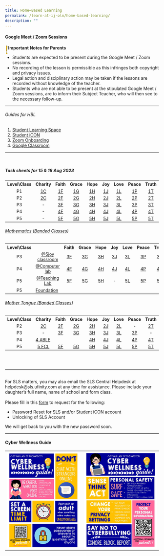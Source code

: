 ```yaml
---
title: Home–Based Learning
permalink: /learn-at-ij-oln/home-based-learning/
description: ""
---
```

<h4><strong>Google Meet / Zoom Sessions</strong></h4>
<img style="width: 2%;" src="/images/emark.gif" align="left">
<p><strong>Important Notes for Parents</strong></p>
<ul>
<li>Students are expected to be present during the Google Meet / Zoom sessions. </li>
<li>No recording of the lesson is permissible as this infringes both copyright and privacy issues. </li>
<li>Legal action and disciplinary action may be taken if the lessons are recorded without knowledge of the teacher. </li>
<li>Students who are not able to be present at the stipulated Google Meet / Zoom sessions, are to inform their Subject Teacher, who will then see to the necessary follow-up.</li>
</ul>
<hr>
<h6>Guides for HBL</h6>
<ol>
<li><a href="/files/Guides/STUDENT LEARNING SPACE.pdf" target="_blank" rel="noopener">Student Learning Space</a></li>
<li><a href="/files/Guides/STUDENT ICON.pdf" target="_blank" rel="noopener">Student iCON</a></li>
<li><a href="/files/Guides/ZOOM ONBOARDING GUIDE.pdf" target="_blank" rel="noopener">Zoom Onboarding</a></li>
	<li><a href="/files/Guides/GOOGLE CLASSROOM.pdf" target="_blank" rel="noopener">Google Classroom</a></li>
</ol>
<hr><br>
<h5>Task sheets for 15 &amp; 16 Aug 2023</h5>
<table>
<tbody>
<tr>
<th style="text-align: center;">Level\Class</th>
<th style="text-align: center;">Charity</th>
<th style="text-align: center;">Faith</th>
<th style="text-align: center;">Grace</th>
<th style="text-align: center;">Hope</th>
<th style="text-align: center;">Joy</th>
<th style="text-align: center;">Love</th>
<th style="text-align: center;">Peace</th>
<th style="text-align: center;">Truth</th>
<th style="text-align: center;">LSM</th>
</tr>
<tr>
<td style="text-align: center;">P1</td>
<td style="text-align: center;"><a href="/files/TSheetsAug/1 charity.pdf" target="_blank" rel="noopener">1C</a></td>
<td style="text-align: center;"><a href="/files/TSheetsAug/1 faith.pdf" target="_blank" rel="noopener">1F</a></td>
<td style="text-align: center;"><a href="/files/TSheetsAug/1 grace.pdf" target="_blank" rel="noopener">1G</a></td>
<td style="text-align: center;"><a href="/files/TSheetsAug/1 hope.pdf" target="_blank" rel="noopener">1H</a></td>
<td style="text-align: center;"><a href="/files/TSheetsAug/1 joy class.pdf" target="_blank" rel="noopener">1J</a></td>
<td style="text-align: center;"><a href="/files/TSheetsAug/1 love.pdf" target="_blank" rel="noopener">1L</a></td>
<td style="text-align: center;"><a href="/files/TSheetsAug/1 peace.pdf" target="_blank" rel="noopener">1P</a></td>
<td style="text-align: center;"><a href="/files/TSheetsAug/1 truth.pdf" target="_blank" rel="noopener">1T</a></td>
<td style="text-align: center;"><a href="/files/TSheetsAug/p1 lsm.pdf" target="_blank" rel="noopener">LSM</a></td>
</tr>
<tr>
<td style="text-align: center;">P2</td>
<td style="text-align: center;"><a href="/files/TSheetsAug/2 charity.pdf" target="_blank" rel="noopener">2C</a></td>
<td style="text-align: center;"><a href="/files/TSheetsAug/2 faith.pdf" target="_blank" rel="noopener">2F</a></td>
<td style="text-align: center;"><a href="/files/TSheetsAug/2 grace.pdf" target="_blank" rel="noopener">2G</a></td>
<td style="text-align: center;"><a href="/files/TSheetsAug/2 hope.pdf" target="_blank" rel="noopener">2H</a></td>
<td style="text-align: center;"><a href="/files/TSheetsAug/2 joy class.pdf" target="_blank" rel="noopener">2J</a></td>
<td style="text-align: center;"><a href="/files/TSheetsAug/2 love.pdf" target="_blank" rel="noopener">2L</a></td>
<td style="text-align: center;"><a href="/files/TSheetsAug/2 peace.pdf" target="_blank" rel="noopener">2P</a></td>
<td style="text-align: center;"><a href="/files/TSheetsAug/2 truth.pdf" target="_blank" rel="noopener">2T</a></td>
<td style="text-align: center;"><a href="/files/TSheetsAug/p2 lsm.pdf" target="_blank" rel="noopener">LSM</a></td>
</tr>
<tr>
<td style="text-align: center;">P3</td>
<td style="text-align: center;"> - </td>
<td style="text-align: center;"><a href="/files/TSheetsAug/3 faith.pdf" target="_blank" rel="noopener">3F</a></td>
<td style="text-align: center;"><a href="/files/TSheetsAug/3 grace.pdf" target="_blank" rel="noopener">3G</a></td>
<td style="text-align: center;"><a href="/files/TSheetsAug/3 hope.pdf" target="_blank" rel="noopener">3H</a></td>
<td style="text-align: center;"><a href="/files/TSheetsAug/3 joy class.pdf" target="_blank" rel="noopener">3J</a></td>
<td style="text-align: center;"><a href="/files/TSheetsAug/3 love.pdf" target="_blank" rel="noopener">3L</a></td>
<td style="text-align: center;"><a href="/files/TSheetsAug/3 peace.pdf" target="_blank" rel="noopener">3P</a></td>
<td style="text-align: center;"><a href="/files/TSheetsAug/3 truth.pdf" target="_blank" rel="noopener">3T</a></td>
<td style="text-align: center;"> - </td>
</tr>
<tr>
<td style="text-align: center;">P4</td>
<td style="text-align: center;"> - </td>
<td style="text-align: center;"><a href="/files/TSheetsAug/4 faith.pdf" target="_blank" rel="noopener">4F</a></td>
<td style="text-align: center;"><a href="/files/TSheetsAug/4 grace.pdf" target="_blank" rel="noopener">4G</a></td>
<td style="text-align: center;"><a href="/files/TSheetsAug/4 hope.pdf" target="_blank" rel="noopener">4H</a></td>
<td style="text-align: center;"><a href="/files/TSheetsAug/4 joy class.pdf" target="_blank" rel="noopener">4J</a></td>
<td style="text-align: center;"><a href="/files/TSheetsAug/4 love.pdf" target="_blank" rel="noopener">4L</a></td>
<td style="text-align: center;"><a href="/files/TSheetsAug/4 peace.pdf" target="_blank" rel="noopener">4P</a></td>
<td style="text-align: center;"><a href="/files/TSheetsAug/4 truth.pdf" target="_blank" rel="noopener">4T</a></td>
<td style="text-align: center;"> - </td>
</tr>
<tr>
<td style="text-align: center;">P5</td>
<td style="text-align: center;"> - </td>
<td style="text-align: center;"><a href="/files/TSheetsAug/5 faith.pdf" target="_blank" rel="noopener">5F</a></td>
<td style="text-align: center;"><a href="/files/TSheetsAug/5 grace.pdf" target="_blank" rel="noopener">5G</a></td>
<td style="text-align: center;"><a href="/files/TSheetsAug/5 hope.pdf" target="_blank" rel="noopener">5H</a></td>
<td style="text-align: center;"><a href="/files/TSheetsAug/5 joy class.pdf" target="_blank" rel="noopener">5J</a></td>
<td style="text-align: center;"><a href="/files/TSheetsAug/5 love.pdf" target="_blank" rel="noopener">5L</a></td>
<td style="text-align: center;"><a href="/files/TSheetsAug/5 peace.pdf" target="_blank" rel="noopener">5P</a></td>
<td style="text-align: center;"><a href="/files/TSheetsAug/5 truth.pdf" target="_blank" rel="noopener">5T</a></td>
<td style="text-align: center;"> - </td>
</tr>
</tbody>
</table>
<h6><u>Mathematics (Banded Classes)</u></h6>
<table>
<tbody>
<tr>
<th style="text-align: center;">Level\Class</th>
<th style="text-align: center;"></th>
<th style="text-align: center;">Faith</th>
<th style="text-align: center;">Grace</th>
<th style="text-align: center;">Hope</th>
<th style="text-align: center;">Joy</th>
<th style="text-align: center;">Love</th>
<th style="text-align: center;">Peace</th>
<th style="text-align: center;">Truth</th>
</tr>
	<tr>
<td style="text-align: center;">P3</td>
<td style="text-align: center;"><a href="/files/TSheetsAug/Maths/3 5 joy classroom.pdf" target="_blank" rel="noopener">@5joy classroom</a></td>
<td style="text-align: center;"><a href="/files/TSheetsAug/Maths/3 faith maths.pdf" target="_blank" rel="noopener">3F</a></td>
<td style="text-align: center;"><a href="/files/TSheetsAug/Maths/3 grace maths.pdf" target="_blank" rel="noopener">3G</a></td>
<td style="text-align: center;"><a href="/files/TSheetsAug/Maths/3 hope maths.pdf" target="_blank" rel="noopener">3H</a></td>
<td style="text-align: center;"><a href="/files/TSheetsAug/Maths/3 joy maths.pdf" target="_blank" rel="noopener">3J</a></td>
<td style="text-align: center;"><a href="/files/TSheetsAug/Maths/3 love maths.pdf" target="_blank" rel="noopener">3L</a></td>
<td style="text-align: center;"><a href="/files/TSheetsAug/Maths/3 peace maths.pdf" target="_blank" rel="noopener">3P</a></td>
<td style="text-align: center;"><a href="/files/TSheetsAug/Maths/3 truth maths.pdf" target="_blank" rel="noopener">3T</a></td>
</tr>
<tr>
<td style="text-align: center;">P4</td>
<td style="text-align: center;"><a href="/files/TSheetsAug/Maths/4 computer lab l5 maths.pdf" target="_blank" rel="noopener">@Computer lab</a></td>
<td style="text-align: center;"><a href="/files/TSheetsAug/Maths/4 faith maths.pdf" target="_blank" rel="noopener">4F</a></td>
<td style="text-align: center;"><a href="/files/TSheetsAug/Maths/4 grace maths.pdf" target="_blank" rel="noopener">4G</a></td>
<td style="text-align: center;"><a href="/files/TSheetsAug/Maths/4 hope maths.pdf" target="_blank" rel="noopener">4H</a></td>
<td style="text-align: center;"><a href="/files/TSheetsAug/Maths/4 joy maths.pdf" target="_blank" rel="noopener">4J</a></td>
<td style="text-align: center;"><a href="/files/TSheetsAug/Maths/4 love maths.pdf" target="_blank" rel="noopener">4L</a></td>
<td style="text-align: center;"><a href="/files/TSheetsAug/Maths/4 peace maths.pdf" target="_blank" rel="noopener">4P</a></td>
<td style="text-align: center;"><a href="/files/TSheetsAug/Maths/4 truth maths.pdf" target="_blank" rel="noopener">4T</a></td>
</tr>
<tr>
<td style="text-align: center;">P5</td>
<td style="text-align: center;"><a href="/files/TSheetsAug/Maths/5 teaching lab maths (a2).pdf" target="_blank" rel="noopener">@Teaching Lab</a></td>
<td style="text-align: center;"><a href="/files/TSheetsAug/Maths/5 faith maths (b1).pdf" target="_blank" rel="noopener">5F</a></td>
<td style="text-align: center;"><a href="/files/TSheetsAug/Maths/5 grace maths (b3).pdf" target="_blank" rel="noopener">5G</a></td>
<td style="text-align: center;"><a href="/files/TSheetsAug/Maths/5 hope maths (b2).pdf" target="_blank" rel="noopener">5H</a></td>
<td style="text-align: center;"> - </td>
<td style="text-align: center;"><a href="/files/TSheetsAug/Maths/5 love math (b4).pdf" target="_blank" rel="noopener">5L</a></td>
<td style="text-align: center;"><a href="/files/TSheetsAug/Maths/5 peace maths (a1).pdf" target="_blank" rel="noopener">5P</a></td>
<td style="text-align: center;"><a href="/files/TSheetsAug/Maths/5 truth maths (a3).pdf" target="_blank" rel="noopener">5T</a></td>
</tr>
<tr>
	<td style="text-align: center;">P5</td><td><a href="/files/TSheetsAug/Maths/5 foundation maths.pdf" target="_blank" rel="noopener">Foundation</a></td></tr>
</tbody>
</table>
<h6><u>Mother Tongue (Banded Classes)</u></h6>
<table>
<tbody>
<tr>
<th style="text-align: center;">Level\Class</th>
<th style="text-align: center;">Charity</th>
<th style="text-align: center;">Faith</th>
<th style="text-align: center;">Grace</th>
<th style="text-align: center;">Hope</th>
<th style="text-align: center;">Joy</th>
<th style="text-align: center;">Love</th>
<th style="text-align: center;">Peace</th>
<th style="text-align: center;">Truth</th>
<th style="text-align: center;">Malay</th>
<th style="text-align: center;">Tamil</th>
</tr>
<tr>
<td style="text-align: center;">P2</td>
<td style="text-align: center;"><a href="/files/TSheetsAug/MT/2 charity cl.pdf" target="_blank" rel="noopener">2C</a></td>
<td style="text-align: center;"><a href="/files/TSheetsAug/MT/2 faith cl.pdf" target="_blank" rel="noopener">2F</a></td>
<td style="text-align: center;"><a href="/files/TSheetsAug/MT/2 grace cl.pdf" target="_blank" rel="noopener">2G</a></td>
<td style="text-align: center;"><a href="/files/TSheetsAug/MT/2 hope cl.pdf" target="_blank" rel="noopener">2H</a></td>
<td style="text-align: center;"><a href="/files/TSheetsAug/MT/2 joy cl.pdf" target="_blank" rel="noopener">2J</a></td>
<td style="text-align: center;"><a href="/files/TSheetsAug/MT/2 love cl.pdf" target="_blank" rel="noopener">2L</a></td>
<td style="text-align: center;"> - </td>
<td style="text-align: center;"><a href="/files/TSheetsAug/MT/2 truth cl.pdf" target="_blank" rel="noopener">2T</a></td>
<td style="text-align: center;"><a href="/files/TSheetsAug/MT/p2 malay.pdf" target="_blank" rel="noopener">ML</a></td>
<td style="text-align: center;"><a href="/files/TSheetsAug/MT/p2 tamil.pdf" target="_blank" rel="noopener">TL</a></td>
</tr>
	<tr>
<td style="text-align: center;">P3</td>
<td style="text-align: center;"> - </td>
<td style="text-align: center;"><a href="/files/TSheetsAug/MT/3 faith cl.pdf" target="_blank" rel="noopener">3F</a></td>
<td style="text-align: center;"><a href="/files/TSheetsAug/MT/3 grace cl.pdf" target="_blank" rel="noopener">3G</a></td>
<td style="text-align: center;"><a href="/files/TSheetsAug/MT/3 hope cl.pdf" target="_blank" rel="noopener">3H</a></td>
<td style="text-align: center;"><a href="/files/TSheetsAug/MT/3 joy cl.pdf" target="_blank" rel="noopener">3J</a></td>
<td style="text-align: center;"><a href="/files/TSheetsAug/MT/3 love cl.pdf" target="_blank" rel="noopener">3L</a></td>
<td style="text-align: center;"><a href="/files/TSheetsAug/MT/3 peace cl.pdf" target="_blank" rel="noopener">3P</a></td>
<td style="text-align: center;"> - </td>
<td style="text-align: center;"><a href="/files/TSheetsAug/MT/p3 malay.pdf" target="_blank" rel="noopener">ML</a></td>
<td style="text-align: center;"><a href="/files/TSheetsAug/MT/p3 tamil.pdf" target="_blank" rel="noopener">TL</a></td>
</tr>
<tr>
<td style="text-align: center;">P4</td>
<td style="text-align: left;" colspan="3"><a href="/files/TSheetsAug/MT/4 able cl.pdf" target="_blank" rel="noopener">4 ABLE</a></td>
<td style="text-align: center;"><a href="/files/TSheetsAug/MT/4 hope cl.pdf" target="_blank" rel="noopener">4H</a></td>
<td style="text-align: center;"><a href="/files/TSheetsAug/MT/4 joy cl.pdf" target="_blank" rel="noopener">4J</a></td>
<td style="text-align: center;"><a href="/files/TSheetsAug/MT/4 love cl.pdf" target="_blank" rel="noopener">4L</a></td>
<td style="text-align: center;"><a href="/files/TSheetsAug/MT/4 peace cl.pdf" target="_blank" rel="noopener">4P</a></td>
<td style="text-align: center;"><a href="/files/TSheetsAug/MT/4 truth cl.pdf" target="_blank" rel="noopener">4T</a></td>
<td style="text-align: center;"><a href="/files/TSheetsAug/MT/p4 malay.pdf" target="_blank" rel="noopener">ML</a></td>
<td style="text-align: center;"><a href="/files/TSheetsAug/MT/p4 tamil.pdf" target="_blank" rel="noopener">TL</a></td>
</tr>
<tr>
<td style="text-align: center;">P5</td>
<td style="text-align: center;"><a href="/files/TSheetsAug/MT/5 foundation cl.pdf" target="_blank" rel="noopener">5 FCL </a></td>
<td style="text-align: center;"><a href="/files/TSheetsAug/MT/5 faith cl.pdf" target="_blank" rel="noopener">5F</a></td>
<td style="text-align: center;"><a href="/files/TSheetsAug/MT/5 grace cl.pdf" target="_blank" rel="noopener">5G</a></td>
<td style="text-align: center;"><a href="/files/TSheetsAug/MT/5 hope cl.pdf" target="_blank" rel="noopener">5H</a></td>
<td style="text-align: center;"><a href="/files/TSheetsAug/MT/5 joy cl.pdf" target="_blank" rel="noopener">5J</a></td>
<td style="text-align: center;"><a href="/files/TSheetsAug/MT/5 love cl.pdf" target="_blank" rel="noopener">5L</a></td>
<td style="text-align: center;"><a href="/files/TSheetsAug/MT/5 peace cl.pdf" target="_blank" rel="noopener">5P</a></td>
<td style="text-align: center;"><a href="/files/TSheetsAug/MT/5 truth cl.pdf" target="_blank" rel="noopener">5T</a></td>
<td style="text-align: center;"><a href="/files/TSheetsAug/MT/p5 malay.pdf" target="_blank" rel="noopener">ML</a></td>
<td style="text-align: center;"><a href="/files/TSheetsAug/MT/p5 tamil.pdf" target="_blank" rel="noopener">TL</a></td>
</tr>
</tbody>
</table>

<br><br>
<hr>
<br>
For SLS matters, you may also email the SLS Central Helpdesk at helpdesk@sls.ufinity.com at any time for assistance. Please include your daughter’s full name, name of school and form class.
<br><br>
Please fill in this&nbsp;<a href="https://go.gov.sg/chijolnpasswordreset" target="_blank" rel="noopener">form</a>&nbsp;to request for the following:

<ul>
<li>Password Reset for SLS and/or Student iCON account</li>
<li>Unlocking of SLS Account</li>
</ul>
<p>We will get back to you with the new password soon.</p>
<hr>
<h4><strong>Cyber Wellness Guide</strong></h4>
<table style="border-collapse: collapse; width: 100%;" border="0">
<tbody>
<tr>
<td style="width: 50%;"><img src="/images/home2.jpg"></td>
<td style="width: 50%;"><img src="/images/home3.jpg"></td>
</tr>
</tbody>
</table>